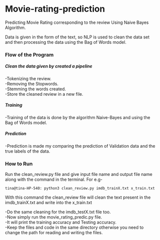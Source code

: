 # Movie-rating-prediction

Predicting Movie Rating corresponding to the review Using Naive Bayes Algorithm.

   Data is given in the form of the text, so NLP is used to clean the data set and then processing the data using the Bag of Words model.

### Flow of the Program

   ##### Clean the data given by created a pipeline                               
   -Tokenizing the review.                                                
   -Removing the Stopwords.                                                     
   -Stemming the words created.                                           
   -Store the cleaned review in a new file.                                                  

   ##### Training                                                    
   -Training of the data is done by the algorithm Naive-Bayes and using the Bag of Words model.

   ##### Prediction                                                 
   -Prediction is made my comparing the prediction of Validation data and the true labels of the data.
    
### How to Run

Run the clean_review.py file and give input file name and output file name along with the command in the terminal. For e.g-

    tina@tina-HP-540: python3 clean_review.py imdb_trainX.txt x_train.txt
  
With this command the clean_review file will clean the text present in the imdb_trainX.txt and write into the x_train.txt

   -Do the same cleaning for the imdb_testX.txt file too.                          
   -Now simply run the movie_rating_predic.py file.                                              
   -It will print the training accuracy and Testing accuracy.                                           
   -Keep the files and code in the same directory otherwise you need to change the path for reading and writing the files.



